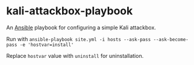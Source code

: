 # kali-attackbox-playbook
An [Ansible](https://www.ansible.com/) playbook for configuring a simple Kali attackbox.

Run with `ansible-playbook site.yml -i hosts --ask-pass --ask-become-pass -e 'hostvar=install'`

Replace `hostvar` value with `uninstall` for uninstallation.